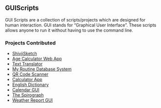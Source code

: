 <h2>GUIScripts</h2>

GUI Scripts are a collection of scripts/projects which are designed for human interaction. GUI stands for “Graphical User Interface”. These scripts allows anyone to run it without having to use the command line.

<h3>Projects Contributed</h3>

- [ShivjiSketch](https://github.com/prathimacode-hub/Awesome_Python_Scripts/tree/main/GUIScripts/Shivji%20Sketch%20Using%20Turtle)
- [Age Calculator Web App](https://github.com/Iamtripathisatyam/Awesome_Python_Scripts/tree/main/GUIScripts/Age%20Calculator%20WebApp)
- [Text Translator](https://github.com/prathimacode-hub/Awesome_Python_Scripts/tree/main/BasicPythonScripts/Alarm%20Clock)
- [My Routine Database System](https://github.com/prathimacode-hub/Awesome_Python_Scripts/tree/main/GUIScripts/My%20Routine%20Database%20System)
- [QR Code Scanner](https://github.com/prathimacode-hub/Awesome_Python_Scripts/tree/main/GUIScripts/QR%20Code%20Scanner)
- [Calculator App](https://github.com/prathimacode-hub/Awesome_Python_Scripts/tree/main/GUIScripts/Calculator%20App)
- [English Dictionary](https://github.com/prathimacode-hub/Awesome_Python_Scripts/tree/main/GUIScripts/Calculator%20App)
- [Calendar GUI](https://github.com/prathimacode-hub/Awesome_Python_Scripts/tree/main/GUIScripts/GUI%20Calendar)
- [The Spirograph](https://github.com/prathimacode-hub/Awesome_Python_Scripts/tree/main/GUIScripts/The%20Spirograph)
- [Weather Report GUI](https://github.com/prathimacode-hub/Awesome_Python_Scripts/tree/main/GUIScripts/Weather%20Report%20GUI0)

